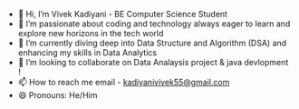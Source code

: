 - 👋 Hi, I’m Vivek Kadiyani - BE Computer Science Student  
- 👀 I’m passionate about coding and technology always eager to learn and explore new horizons in the tech world 
- 🌱 I’m currently diving deep into Data Structure and Algorithm (DSA) and enhancing my skills in Data Analytics 
- 💞️ I’m looking to collaborate on Data Analaysis project & java devlopment !
- 📫 How to reach me email - kadiyanivivek55@gmail.com 
- 😄 Pronouns: He/Him

